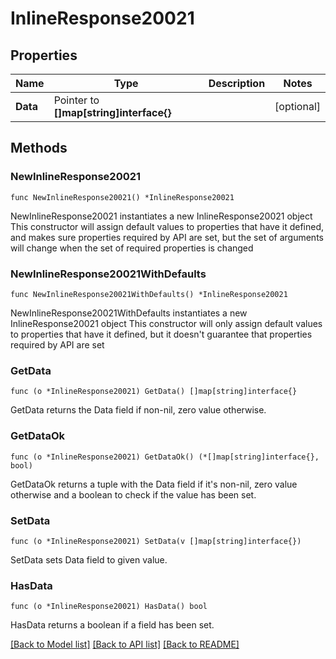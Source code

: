 # InlineResponse20021

## Properties

Name | Type | Description | Notes
------------ | ------------- | ------------- | -------------
**Data** | Pointer to **[]map[string]interface{}** |  | [optional] 

## Methods

### NewInlineResponse20021

`func NewInlineResponse20021() *InlineResponse20021`

NewInlineResponse20021 instantiates a new InlineResponse20021 object
This constructor will assign default values to properties that have it defined,
and makes sure properties required by API are set, but the set of arguments
will change when the set of required properties is changed

### NewInlineResponse20021WithDefaults

`func NewInlineResponse20021WithDefaults() *InlineResponse20021`

NewInlineResponse20021WithDefaults instantiates a new InlineResponse20021 object
This constructor will only assign default values to properties that have it defined,
but it doesn't guarantee that properties required by API are set

### GetData

`func (o *InlineResponse20021) GetData() []map[string]interface{}`

GetData returns the Data field if non-nil, zero value otherwise.

### GetDataOk

`func (o *InlineResponse20021) GetDataOk() (*[]map[string]interface{}, bool)`

GetDataOk returns a tuple with the Data field if it's non-nil, zero value otherwise
and a boolean to check if the value has been set.

### SetData

`func (o *InlineResponse20021) SetData(v []map[string]interface{})`

SetData sets Data field to given value.

### HasData

`func (o *InlineResponse20021) HasData() bool`

HasData returns a boolean if a field has been set.


[[Back to Model list]](../README.md#documentation-for-models) [[Back to API list]](../README.md#documentation-for-api-endpoints) [[Back to README]](../README.md)


